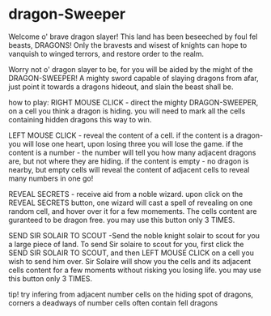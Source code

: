 # dragon-Sweeper

Welcome o' brave dragon slayer!
This land has been beseeched by foul fel beasts, DRAGONS!
Only the bravests and wisest of knights can hope to vanquish to winged terrors,
and restore order to the realm.

Worry not o' dragon slayer to be, for you will be aided by the might of the DRAGON-SWEEPER!
A mighty sword capable of slaying dragons from afar, just point it towards a dragons hideout,
and slain the beast shall be.

how to play:
RIGHT MOUSE CLICK - direct the mighty DRAGON-SWEEPER,  on a cell you think a dragon is hiding. you will need to mark all the cells containing hidden dragons this way to win.

LEFT MOUSE CLICK - reveal the content of a cell.
if the content is a dragon- you will lose one heart, upon losing three you will lose the game.
if the content is a number - the number will tell you how many adjacent dragons are, but not where they are hiding.
if the content is empty - no dragon is nearby, but empty cells will reveal the content of adjacent cells to reveal many numbers in one go!

REVEAL SECRETS - receive aid from a noble wizard. upon click on the REVEAL SECRETS button, one wizard will cast a spell of revealing on one random cell, and hover over it for a few momements. The cells content are guranteed to be dragon free. you may use this button only 3 TIMES.

SEND SIR SOLAIR TO SCOUT -Send the noble knight solair to scout for you a large piece of land. To send Sir solaire to scout for you, first click the SEND SIR SOLAIR TO SCOUT, and then LEFT MOUSE CLICK on a cell you wish to send him over. Sir Solaire will show you the cells and its adjacent cells content for a few moments without risking you losing life. you may use this button only 3 TIMES.

tip! try infering from adjacent number cells on the hiding spot of dragons, corners a deadways of number cells often contain fell dragons
